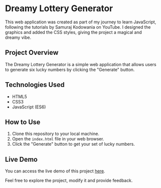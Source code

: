 # Dreamy Lottery Generator
This web application was created as part of my journey to learn JavaScript, following the tutorials by Samuraj Kodowania on YouTube. I designed the graphics and added the CSS styles, giving the project a magical and dreamy vibe.

## Project Overview
The Dreamy Lottery Generator is a simple web application that allows users to generate six lucky numbers by clicking the "Generate" button.

## Technologies Used
- HTML5
- CSS3
- JavaScript (ES6)

## How to Use
1. Clone this repository to your local machine.
2. Open the `index.html` file in your web browser.
3. Click the "Generate" button to get your set of lucky numbers.

## Live Demo
You can access the live demo of this project [here](https://anidev2.github.io/Lottery/).

Feel free to explore the project, modify it and provide feedback.
